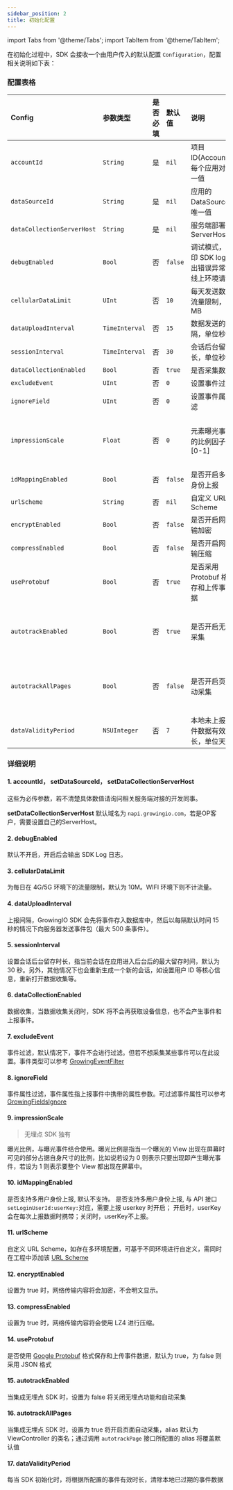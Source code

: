 ```yaml
---
sidebar_position: 2
title: 初始化配置
---
```


import Tabs from '@theme/Tabs';
import TabItem from '@theme/TabItem';

在初始化过程中，SDK 会接收一个由用户传入的默认配置 `Configuration`，配置相关说明如下表：

### 配置表格

| Config                       | 参数类型 | 是否必填 | 默认值 | 说明 | 其它 | 版本 |
| :-------------------------   | :------   | :----:  |:------  |:------| :---: | --------------------------   |
| `accountId`                  | `String`  | 是      | `nil`   | 项目 ID(AccountID)，每个应用对应唯一值 | - |  |
| `dataSourceId`            | `String`  | 是      | `nil`   | 应用的 DataSourceId，唯一值 | - |  |
| `dataCollectionServerHost`| `String`  | 是      | `nil`   | 服务端部署后的  ServerHost | - |  |
| `debugEnabled`            | `Bool` | 否      | `false`  | 调试模式，会打印 SDK log，抛出错误异常，在线上环境请关闭 | - |  |
| `cellularDataLimit`       | `UInt`     | 否      | `10`     | 每天发送数据的流量限制，单位 MB | - |  |
| `dataUploadInterval`      | `TimeInterval`     | 否      | `15`     | 数据发送的间隔，单位秒 | - |  |
| `sessionInterval`         | `TimeInterval`     | 否      | `30`     | 会话后台留存时长，单位秒 | - |  |
| `dataCollectionEnabled`   | `Bool` | 否      | `true`   | 是否采集数据 | - |  |
| `excludeEvent`            | `UInt`     | 否      | `0`      | 设置事件过滤 | - |  |
| `ignoreField`             | `UInt`     | 否      | `0`      | 设置事件属性过滤 | - |  |
| `impressionScale`         | `Float`   | 否      | `0`      | 元素曝光事件中的比例因子,范围 [0-1] | <font color='red'>无埋点独有</font> |  |
| `idMappingEnabled` | `Bool` | 否 | `false` | 是否开启多用户身份上报 | - |  |
| `urlScheme` | `String` | 否 | `nil` | 自定义 URL Scheme | - |  |
| `encryptEnabled` | `Bool` | 否 | `false` | 是否开启网络传输加密 | - |  |
| `compressEnabled` | `Bool` | 否 | `false` | 是否开启网络传输压缩 | - | >=4.3.0 |
| `useProtobuf` | `Bool` | 否 | `true` | 是否采用 Protobuf 格式保存和上传事件数据 | - |  |
| `autotrackEnabled` | `Bool` | 否 | `true` | 是否开启无埋点采集 | <font color='red'>无埋点独有</font> |  |
| `autotrackAllPages` | `Bool` | 否 | `false` | 是否开启页面自动采集 | <font color='red'>无埋点独有</font> | >=4.2.0 |
| `dataValidityPeriod`         | `NSUInteger`     | 否      | `7`     | 本地未上报的事件数据有效时长，单位天 | - | >=4.3.0 |

### 详细说明

#### 1. **accountId**， **setDataSourceId**， **setDataCollectionServerHost**

这些为必传参数，若不清楚具体数值请询问相关服务端对接的开发同事。

**setDataCollectionServerHost** 默认域名为 `napi.growingio.com`，若是OP客户，需要设置自己的ServerHost。

#### 2. **debugEnabled**

默认不开启，开启后会输出 SDK Log 日志。

#### 3. **cellularDataLimit**

为每日在 4G/5G 环境下的流量限制，默认为 10M。WIFI 环境下则不计流量。

#### 4. **dataUploadInterval**

上报间隔，GrowingIO SDK 会先将事件存入数据库中，然后以每隔默认时间 15 秒的情况下向服务器发送事件包（最大 500 条事件）。

#### 5. **sessionInterval**

设置会话后台留存时长，指当前会话在应用进入后台后的最大留存时间，默认为 30 秒。另外，其他情况下也会重新生成一个新的会话，如设置用户 ID 等核心信息，重新打开数据收集等。

#### 6. **dataCollectionEnabled**

数据收集，当数据收集关闭时，SDK 将不会再获取设备信息，也不会产生事件和上报事件。

#### 7. **excludeEvent**

事件过滤，默认情况下，事件不会进行过滤。但若不想采集某些事件可以在此设置。事件类型可以参考 [GrowingEventFilter](https://github.com/growingio/growingio-sdk-ios-autotracker/blob/master/GrowingTrackerCore/Public/GrowingEventFilter.h)

#### 8. **ignoreField**

事件属性过滤，事件属性指上报事件中携带的属性参数。可过滤事件属性可以参考 [GrowingFieldsIgnore](https://github.com/growingio/growingio-sdk-ios-autotracker/blob/master/GrowingTrackerCore/Public/GrowingFieldsIgnore.h)

#### 9. **impressionScale**

> 无埋点 SDK 独有

曝光比例，与曝光事件结合使用。曝光比例是指当一个曝光的 View 出现在屏幕时可见的部分占据自身尺寸的比例，比如说若设为 0 则表示只要出现即产生曝光事件，若设为 1 则表示要整个 View 都出现在屏幕中。

#### 10. **idMappingEnabled**

是否支持多用户身份上报, 默认不支持。
是否支持多用户身份上报, 与 API 接口`setLoginUserId:userKey:`对应，需要上报 userkey 时开启； 开启时，userKey会在每次上报数据时携带；关闭时，userKey不上报。

#### 11. **urlScheme**

自定义 URL Scheme，如存在多环境配置，可基于不同环境进行自定义，需同时在工程中添加该 [URL Scheme](/docs/ios/Introduce#步骤-4-添加-url-scheme-ios-平台)

#### 12. **encryptEnabled**

设置为 true 时，网络传输内容将会加密，不会明文显示。

#### 13. **compressEnabled**

设置为 true 时，网络传输内容将会使用 LZ4 进行压缩。

#### 14. **useProtobuf**

是否使用 [Google Protobuf](https://developers.google.cn/protocol-buffers) 格式保存和上传事件数据，默认为 true，为 false 则采用 JSON 格式

#### 15. **autotrackEnabled**

当集成无埋点 SDK 时，设置为 false 将关闭无埋点功能和自动采集

#### 16. **autotrackAllPages**

当集成无埋点 SDK 时，设置为 true 将开启页面自动采集，alias 默认为 ViewController 的类名；通过调用 `autotrackPage` 接口所配置的 alias 将覆盖默认值

#### 17. **dataValidityPeriod**

每当 SDK 初始化时，将根据所配置的事件有效时长，清除本地已过期的事件数据